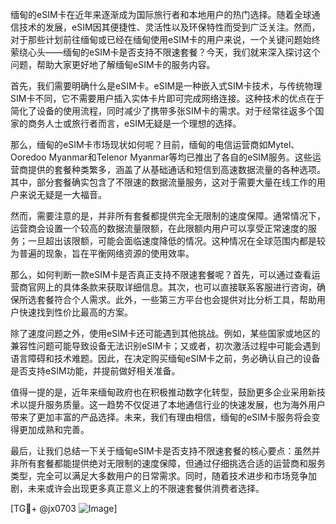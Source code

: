 缅甸的eSIM卡在近年来逐渐成为国际旅行者和本地用户的热门选择。随着全球通信技术的发展，eSIM因其便捷性、灵活性以及环保特性而受到广泛关注。然而，对于那些计划前往缅甸或已经在缅甸使用eSIM卡的用户来说，一个关键问题始终萦绕心头——缅甸的eSIM卡是否支持不限速套餐？今天，我们就来深入探讨这个问题，帮助大家更好地了解缅甸eSIM卡的服务内容。

首先，我们需要明确什么是eSIM卡。eSIM是一种嵌入式SIM卡技术，与传统物理SIM卡不同，它不需要用户插入实体卡片即可完成网络连接。这种技术的优点在于简化了设备的使用流程，同时减少了携带多张SIM卡的需求。对于经常往返多个国家的商务人士或旅行者而言，eSIM无疑是一个理想的选择。

那么，缅甸的eSIM卡市场现状如何呢？目前，缅甸的电信运营商如Mytel、Ooredoo Myanmar和Telenor Myanmar等均已推出了各自的eSIM服务。这些运营商提供的套餐种类繁多，涵盖了从基础通话和短信到高速数据流量的各种选项。其中，部分套餐确实包含了不限速的数据流量服务，这对于需要大量在线工作的用户来说无疑是一大福音。

然而，需要注意的是，并非所有套餐都提供完全无限制的速度保障。通常情况下，运营商会设置一个较高的数据流量限额，在此限额内用户可以享受正常速度的服务；一旦超出该限额，可能会面临速度降低的情况。这种情况在全球范围内都是较为普遍的现象，旨在平衡网络资源的使用效率。

那么，如何判断一款eSIM卡是否真正支持不限速套餐呢？首先，可以通过查看运营商官网上的具体条款来获取详细信息。其次，也可以直接联系客服进行咨询，确保所选套餐符合个人需求。此外，一些第三方平台也会提供对比分析工具，帮助用户快速找到性价比最高的方案。

除了速度问题之外，使用eSIM卡还可能遇到其他挑战。例如，某些国家或地区的兼容性问题可能导致设备无法识别eSIM卡；又或者，初次激活过程中可能会遇到语言障碍和技术难题。因此，在决定购买缅甸eSIM卡之前，务必确认自己的设备是否支持eSIM功能，并提前做好相关准备。

值得一提的是，近年来缅甸政府也在积极推动数字化转型，鼓励更多企业采用新技术以提升服务质量。这一趋势不仅促进了本地通信行业的快速发展，也为海外用户带来了更加丰富的产品选择。未来，我们有理由相信，缅甸的eSIM卡服务将会变得更加成熟和完善。

最后，让我们总结一下关于缅甸eSIM卡是否支持不限速套餐的核心要点：虽然并非所有套餐都能提供绝对无限制的速度保障，但通过仔细挑选合适的运营商和服务类型，完全可以满足大多数用户的日常需求。同时，随着技术进步和市场竞争加剧，未来或许会出现更多真正意义上的不限速套餐供消费者选择。

[TG💪+ @jx0703 ![Image](https://github.com/user-attachments/assets/dbca1d08-cadb-493c-b0ec-ad6f7a83f270)]